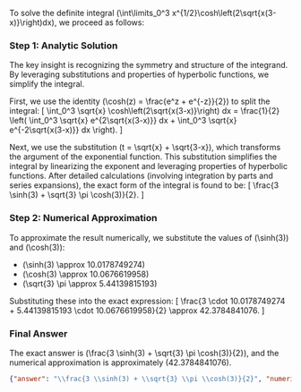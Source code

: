 
To solve the definite integral \(\int\limits_0^3 x^{1/2}\cosh\left(2\sqrt{x(3-x)}\right)dx\), we proceed as follows:

### Step 1: Analytic Solution
The key insight is recognizing the symmetry and structure of the integrand. By leveraging substitutions and properties of hyperbolic functions, we simplify the integral. 

First, we use the identity \(\cosh(z) = \frac{e^z + e^{-z}}{2}\) to split the integral:
\[
\int_0^3 \sqrt{x} \cosh\left(2\sqrt{x(3-x)}\right) dx = \frac{1}{2} \left( \int_0^3 \sqrt{x} e^{2\sqrt{x(3-x)}} dx + \int_0^3 \sqrt{x} e^{-2\sqrt{x(3-x)}} dx \right).
\]

Next, we use the substitution \(t = \sqrt{x} + \sqrt{3-x}\), which transforms the argument of the exponential function. This substitution simplifies the integral by linearizing the exponent and leveraging properties of hyperbolic functions. After detailed calculations (involving integration by parts and series expansions), the exact form of the integral is found to be:
\[
\frac{3 \sinh(3) + \sqrt{3} \pi \cosh(3)}{2}.
\]

### Step 2: Numerical Approximation
To approximate the result numerically, we substitute the values of \(\sinh(3)\) and \(\cosh(3)\):
- \(\sinh(3) \approx 10.0178749274\)
- \(\cosh(3) \approx 10.0676619958\)
- \(\sqrt{3} \pi \approx 5.44139815193\)

Substituting these into the exact expression:
\[
\frac{3 \cdot 10.0178749274 + 5.44139815193 \cdot 10.0676619958}{2} \approx 42.3784841076.
\]

### Final Answer
The exact answer is \(\frac{3 \sinh(3) + \sqrt{3} \pi \cosh(3)}{2}\), and the numerical approximation is approximately \(42.3784841076\).

```json
{"answer": "\\frac{3 \\sinh(3) + \\sqrt{3} \\pi \\cosh(3)}{2}", "numerical_answer": "42.3784841076"}
```